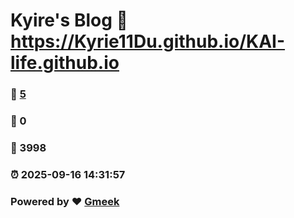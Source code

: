 # Kyire's Blog :link: https://Kyrie11Du.github.io/KAI-life.github.io 
### :page_facing_up: [5](https://Kyrie11Du.github.io/KAI-life.github.io/tag.html) 
### :speech_balloon: 0 
### :hibiscus: 3998 
### :alarm_clock: 2025-09-16 14:31:57 
### Powered by :heart: [Gmeek](https://github.com/Meekdai/Gmeek)
